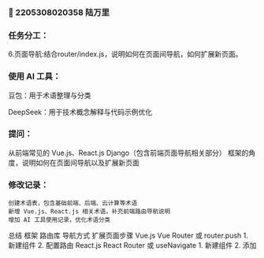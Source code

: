 ### 👤 2205308020358 陆万里
 <!-- by 陆万里 -->
### 任务分工：
6.页面导航:结合router/index.js，说明如何在页面间导航，如何扩展新页面。

### 使用 AI 工具：
豆包：用于术语整理与分类

DeepSeek：用于技术概念解释与代码示例优化

### 提问：

从前端常见的 Vue.js、React.js Django（包含前端页面导航相关部分）  框架的角度，说明如何在页面间导航以及扩展新页面
### 修改记录：
    创建术语表，包含基础前端、后端、云计算等术语	
	新增 Vue.js、React.js 相关术语，补充前端路由导航说明		
	增加 AI 工具使用记录，优化术语分类	
总结
框架	路由库	导航方式	扩展页面步骤
Vue.js	Vue Router	<router-link> 或 router.push	1. 新建组件 2. 配置路由
React.js	React Router	<Link> 或 useNavigate	1. 新建组件 2. 添加 <Route>


